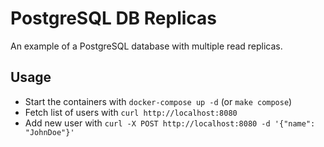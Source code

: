 # PostgreSQL DB Replicas

An example of a PostgreSQL database with multiple read replicas.

## Usage

- Start the containers with `docker-compose up -d` (or `make compose`)
- Fetch list of users with `curl http://localhost:8080`
- Add new user with `curl -X POST http://localhost:8080 -d '{"name": "JohnDoe"}'`
